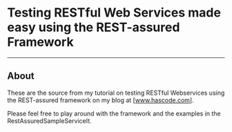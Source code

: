 # Testing RESTful Web Services made easy using the REST-assured Framework #

---------------

## About ##

These are the source from my tutorial on testing RESTful Webservices using the REST-assured framework on my blog at [www.hascode.com].

Please feel free to play around with the framework and the examples in the RestAssuredSampleServiceIt.

  [www.hascode.com]:http://www.hascode.com/2011/10/testing-restful-web-services-made-easy-using-the-rest-assured-framework/

